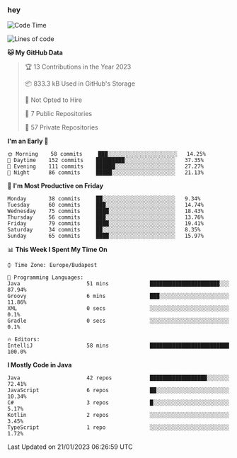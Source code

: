 ### hey

<!--START_SECTION:waka-->
![Code Time](http://img.shields.io/badge/Code%20Time-881%20hrs%2013%20mins-blue)

![Lines of code](https://img.shields.io/badge/From%20Hello%20World%20I%27ve%20Written-651%20Thousand%20lines%20of%20code-blue)

**🐱 My GitHub Data** 

> 🏆 13 Contributions in the Year 2023
 > 
> 📦 833.3 kB Used in GitHub's Storage 
 > 
> 🚫 Not Opted to Hire
 > 
> 📜 7 Public Repositories 
 > 
> 🔑 57 Private Repositories  
 > 
**I'm an Early 🐤** 

```text
🌞 Morning    58 commits     ███░░░░░░░░░░░░░░░░░░░░░░   14.25% 
🌆 Daytime    152 commits    █████████░░░░░░░░░░░░░░░░   37.35% 
🌃 Evening    111 commits    ██████░░░░░░░░░░░░░░░░░░░   27.27% 
🌙 Night      86 commits     █████░░░░░░░░░░░░░░░░░░░░   21.13%

```
📅 **I'm Most Productive on Friday** 

```text
Monday       38 commits     ██░░░░░░░░░░░░░░░░░░░░░░░   9.34% 
Tuesday      60 commits     ███░░░░░░░░░░░░░░░░░░░░░░   14.74% 
Wednesday    75 commits     ████░░░░░░░░░░░░░░░░░░░░░   18.43% 
Thursday     56 commits     ███░░░░░░░░░░░░░░░░░░░░░░   13.76% 
Friday       79 commits     ████░░░░░░░░░░░░░░░░░░░░░   19.41% 
Saturday     34 commits     ██░░░░░░░░░░░░░░░░░░░░░░░   8.35% 
Sunday       65 commits     ████░░░░░░░░░░░░░░░░░░░░░   15.97%

```


📊 **This Week I Spent My Time On** 

```text
⌚︎ Time Zone: Europe/Budapest

💬 Programming Languages: 
Java                     51 mins             ██████████████████████░░░   87.94% 
Groovy                   6 mins              ███░░░░░░░░░░░░░░░░░░░░░░   11.86% 
XML                      0 secs              ░░░░░░░░░░░░░░░░░░░░░░░░░   0.1% 
Gradle                   0 secs              ░░░░░░░░░░░░░░░░░░░░░░░░░   0.1%

🔥 Editors: 
IntelliJ                 58 mins             █████████████████████████   100.0%

```

**I Mostly Code in Java** 

```text
Java                     42 repos            ██████████████████░░░░░░░   72.41% 
JavaScript               6 repos             ██░░░░░░░░░░░░░░░░░░░░░░░   10.34% 
C#                       3 repos             █░░░░░░░░░░░░░░░░░░░░░░░░   5.17% 
Kotlin                   2 repos             ░░░░░░░░░░░░░░░░░░░░░░░░░   3.45% 
TypeScript               1 repo              ░░░░░░░░░░░░░░░░░░░░░░░░░   1.72%

```



 Last Updated on 21/01/2023 06:26:59 UTC
<!--END_SECTION:waka-->
